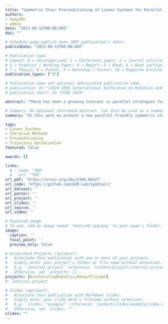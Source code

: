 ```yaml
---
title: "Symmetric Stair Preconditioning of Linear Systems for Parallel Trajectory Optimization"
authors:
- XueyiBu
- admin
date: "2023-09-12T00:00:00Z"
doi: ""

# Schedule page publish date (NOT publication's date).
publishDate: "2023-09-12T00:00:00Z"

# Publication type.
# Legend: 0 = Uncategorized; 1 = Conference paper; 2 = Journal article;
# 3 = Preprint / Working Paper; 4 = Report; 5 = Book; 6 = Book section;
# 7 = Thesis; 8 = Patent; 9 = Workshop / Poster; 10 = Magazine Article
publication_types: ["3"]

# Publication name and optional abbreviated publication name.
# publication: In *[2024 IEEE International Conference on Robotics and Automation (ICRA)](http://ieee-icra.org/)*
# publication_short: In *ICRA 2024*

abstract: "There has been a growing interest in parallel strategies for solving trajectory optimization problems. One key step in many algorithmic approaches to trajectory optimization is the solution of moderately-large and sparse linear systems. Iterative methods are particularly well-suited for parallel solves of such systems. However, fast and stable convergence of iterative methods is reliant on the application of a high-quality preconditioner that reduces the spread and increase the clustering of the eigenvalues of the target matrix. To improve the performance of these approaches, we present a new parallel-friendly symmetric stair preconditioner. We prove that our preconditioner has advantageous theoretical properties when used in conjunction with iterative methods for trajectory optimization such as a more clustered eigenvalue spectrum. Numerical experiments with typical trajectory optimization problems reveal that as compared to the best alternative parallel preconditioner from the literature, our symmetric stair preconditioner provides up to a 34% reduction in condition number and up to a 25% reduction in the number of resulting linear system solver iterations."

# Summary. An optional shortened abstract. Can also be used as a summary for an extended abstract or poster etc.
summary: "In this work we present a new parallel-friendly symmetric stair preconditioner. We prove that our preconditioner has advantageous theoretical properties when used in conjunction with iterative methods for trajectory optimization such as a more clustered eigenvalue spectrum. Numerical experiments with typical trajectory optimization problems reveal that as compared to the best alternative parallel preconditioner from the literature, our symmetric stair preconditioner provides up to a 34% reduction in condition number and up to a 25% reduction in the number of resulting linear system solver iterations."

tags:
- Linear Systems
- Iterative Methods
- Preconditioning
- Trajectory Optimization
featured: false

awards: []

links:
  # - name: "TBD"
  #   url: "TBD"
url_pdf: 'https://arxiv.org/abs/2309.06427'
url_code: 'https://github.com/A2R-Lab/SymStair/'
url_dataset: ''
url_poster: ''
url_project: ''
url_slides: ''
url_source: ''
url_video: ''

# Featured image
# To use, add an image named `featured.jpg/png` to your page's folder. 
image:
  caption: ''
  focal_point: ''
  preview_only: false

# Associated Projects (optional).
#   Associate this publication with one or more of your projects.
#   Simply enter your project's folder or file name without extension.
#   E.g. `internal-project` references `content/project/internal-project/index.md`.
#   Otherwise, set `projects: []`.
projects: [AcceleratingRobotics,RobustTrajopt]
#- internal-project

# Slides (optional).
#   Associate this publication with Markdown slides.
#   Simply enter your slide deck's filename without extension.
#   E.g. `slides: "example"` references `content/slides/example/index.md`.
#   Otherwise, set `slides: ""`.
slides: ""
---
```


<!-- {{% alert note %}}
Click the *Cite* button above to demo the feature to enable visitors to import publication metadata into their reference management software.
{{% /alert %}}

{{% alert note %}}
Click the *Slides* button above to demo Academic's Markdown slides feature.
{{% /alert %}} -->

<!-- Supplementary notes can be added here, including [code and math](https://sourcethemes.com/academic/docs/writing-markdown-latex/). -->

